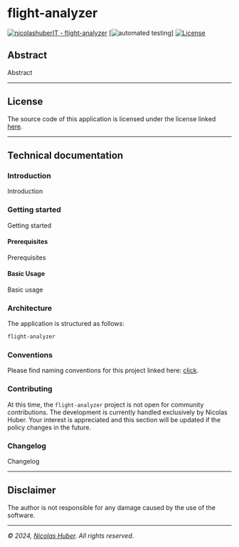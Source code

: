 # flight-analyzer
 
[![nicolashuberIT - flight-analyzer](https://img.shields.io/static/v1?label=nicolashuberIT&message=flight-analyzer&color=blue&logo=github)](https://github.com/nicolashuberIT/flight-analyzer "Go to GitHub repo")
[![automated testing](https://github.com/nicolashuberIT/flight-analyzer/actions/workflows/ci.yaml/badge.svg)]
[![License](https://img.shields.io/badge/License-INDIVIDUAL-blue)](#license)

## Abstract

Abstract

---

## License

The source code of this application is licensed under the license linked [here](LICENSE.md).

---

## Technical documentation

### Introduction

Introduction

### Getting started

Getting started

#### Prerequisites

Prerequisites

#### Basic Usage

Basic usage

### Architecture

The application is structured as follows:

```txt
flight-analyzer
```

### Conventions

Please find naming conventions for this project linked here: [click](/docs/docs-conventions.md). 

### Contributing

At this time, the `flight-analyzer` project is not open for community contributions. The development is currently handled exclusively by Nicolas Huber. Your interest is appreciated and this section will be updated if the policy changes in the future.

### Changelog

Changelog

---

## Disclaimer

The author is not responsible for any damage caused by the use of the software.

---

_© 2024, [Nicolas Huber](https://nicolas-huber.ch). All rights reserved._